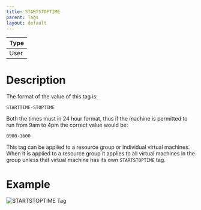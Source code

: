 ```yaml
---
title: STARTSTOPTIME
parent: Tags
layout: default
---
```


| Type |
|---|
| User |

# Description

The format of the value of this tag is:

`STARTTIME-STOPTIME`

Both the times must in 24 hour format, thus if the machine is permitted to run from 9am to 4pm the correct value would be:

`0900-1600`

This tag can be applied to a resource group or individual virtual machines. When it is applied to a resource group it applies to all virtual machines in the group unless that virtual machine has its own `STARTSTOPTIME` tag.

# Example

![STARTSTOPTIME Tag](/images/tags/startstoptime.png)